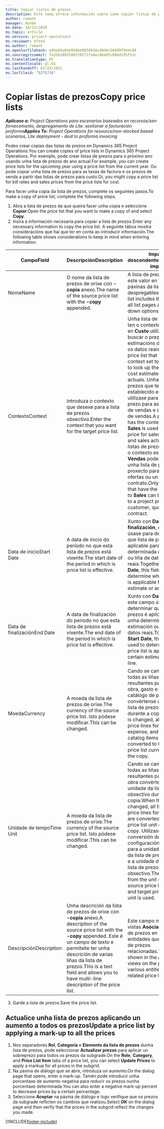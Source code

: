 ```yaml
---
title: Copiar listas de prezos
description: Este tema ofrece información sobre como copiar listas de prezos en Project Operations.
author: rumant
manager: Annbe
ms.date: 10/13/2020
ms.topic: article
ms.service: project-operations
ms.reviewer: kfend
ms.author: rumant
ms.openlocfilehash: e49a95a04e9506e983d920c49d4c504d9f944c88
ms.sourcegitcommit: fa32b1893286f20271fa4ec4be8fc68bd135f53c
ms.translationtype: HT
ms.contentlocale: gl-ES
ms.lasthandoff: 02/15/2021
ms.locfileid: "5275716"
---
```

# <a name="copy-price-lists"></a><span data-ttu-id="00d90-103">Copiar listas de prezos</span><span class="sxs-lookup"><span data-stu-id="00d90-103">Copy price lists</span></span>

<span data-ttu-id="00d90-104">_**Aplícase a:** Project Operations para escenarios baseados en recursos/sen fornecemento, despregamento de Lite: xestionar a facturación proforma_</span><span class="sxs-lookup"><span data-stu-id="00d90-104">_**Applies To:** Project Operations for resource/non-stocked based scenarios, Lite deployment - deal to proforma invoicing_</span></span>

<span data-ttu-id="00d90-105">Podes crear copias das listas de prezos en Dynamics 365 Project Operations.</span><span class="sxs-lookup"><span data-stu-id="00d90-105">You can create copies of price lists in Dynamics 365 Project Operations.</span></span> <span data-ttu-id="00d90-106">Por exemplo, pode crear listas de prezos para o próximo ano usando unha lista de prezos do ano actual.</span><span class="sxs-lookup"><span data-stu-id="00d90-106">For example, you can create price lists for the upcoming year using a price list from the current year.</span></span>  <span data-ttu-id="00d90-107">Ou pode copiar unha lista de prezos para as taxas de factura e os prezos de venda a partir das listas de prezos para custo.</span><span class="sxs-lookup"><span data-stu-id="00d90-107">Or, you might copy a price list for bill rates and sales prices from the price lists for cost.</span></span> 

<span data-ttu-id="00d90-108">Para facer unha copia da lista de prezos, complete os seguintes pasos.</span><span class="sxs-lookup"><span data-stu-id="00d90-108">To make a copy of price list, complete the following steps.</span></span>

1. <span data-ttu-id="00d90-109">Abra a lista de prezos da que queira facer unha copia e seleccione **Copiar**.</span><span class="sxs-lookup"><span data-stu-id="00d90-109">Open the price list that you want to make a copy of and select **Copy**.</span></span>
2. <span data-ttu-id="00d90-110">Insira a información necesaria para copiar a lista de prezos.</span><span class="sxs-lookup"><span data-stu-id="00d90-110">Enter any necessary information to copy the price list.</span></span> <span data-ttu-id="00d90-111">A seguinte táboa mostra consideracións que hai que ter en conta ao introducir información.</span><span class="sxs-lookup"><span data-stu-id="00d90-111">The following table shows considerations to keep in mind when entering information.</span></span>

| <span data-ttu-id="00d90-112">Campo</span><span class="sxs-lookup"><span data-stu-id="00d90-112">Field</span></span> | <span data-ttu-id="00d90-113">Descripción</span><span class="sxs-lookup"><span data-stu-id="00d90-113">Description</span></span> | <span data-ttu-id="00d90-114">Impacto descendente</span><span class="sxs-lookup"><span data-stu-id="00d90-114">Downstream impact</span></span> |
| --- | --- | --- |
| <span data-ttu-id="00d90-115">Nome</span><span class="sxs-lookup"><span data-stu-id="00d90-115">Name</span></span> | <span data-ttu-id="00d90-116">O nome da lista de prezos de orixe con **-copia** anexo.</span><span class="sxs-lookup"><span data-stu-id="00d90-116">The name of the source price list with the **-copy** appended.</span></span> | <span data-ttu-id="00d90-117">A lista de prezos inclúe este valor en todas as páxinas da lista e opcións despregables.</span><span class="sxs-lookup"><span data-stu-id="00d90-117">The price list includes this value on all list pages and drop-down options.</span></span> |
| <span data-ttu-id="00d90-118">Contexto</span><span class="sxs-lookup"><span data-stu-id="00d90-118">Context</span></span> | <span data-ttu-id="00d90-119">Introduza o contexto que desexe para a lista de prezos obxectivo.</span><span class="sxs-lookup"><span data-stu-id="00d90-119">Enter the context that you want for the target price list.</span></span> | <span data-ttu-id="00d90-120">Unha lista de prezos que ten o contexto establecido en **Custo** utilízase para buscar o prezo para as estimacións de custos e os datos reais de custo.</span><span class="sxs-lookup"><span data-stu-id="00d90-120">A price list that has the context set to **Cost** is used to look up the price for cost estimates and cost actuals.</span></span> <span data-ttu-id="00d90-121">Unha lista de prezos que ten o contexto establecido en **Vendas** utilízase para buscar o prezo para as estimacións de vendas e os datos reais de vendas.</span><span class="sxs-lookup"><span data-stu-id="00d90-121">A price list that has the context set to **Sales** is used to look up price for sales estimates and sales actuals.</span></span> <span data-ttu-id="00d90-122">Só as listas de prezos que teñen o contexto establecido en **Vendas** poden anexarse a unha lista de prezos do proxecto para un cliente, ofertas ou un contrato.</span><span class="sxs-lookup"><span data-stu-id="00d90-122">Only price lists that have the context set to **Sales** can be attached to a project price list for a customer, quotes, or contract.</span></span> |
| <span data-ttu-id="00d90-123">Data de inicio</span><span class="sxs-lookup"><span data-stu-id="00d90-123">Start Date</span></span> | <span data-ttu-id="00d90-124">A data de inicio do período no que esta lista de prezos está vixente.</span><span class="sxs-lookup"><span data-stu-id="00d90-124">The start date of the period in which is price list is effective.</span></span> | <span data-ttu-id="00d90-125">Xunto con **Data de finalización**, este campo úsase para determinar que lista de prezos é aplicable para unha determinada estimación ou liña de datos reais.</span><span class="sxs-lookup"><span data-stu-id="00d90-125">Together with **End Date**, this field is used to determine which price list is applicable for a certain estimate or actual line.</span></span> |
| <span data-ttu-id="00d90-126">Data de finalización</span><span class="sxs-lookup"><span data-stu-id="00d90-126">End Date</span></span> | <span data-ttu-id="00d90-127">A data de finalización do período no que esta lista de prezos está vixente.</span><span class="sxs-lookup"><span data-stu-id="00d90-127">The end date of the period in which is price list is effective.</span></span> | <span data-ttu-id="00d90-128">Xunto con **Data de inicio**, este campo úsase para determinar que lista de prezos é aplicable para unha determinada estimación ou liña de datos reais.</span><span class="sxs-lookup"><span data-stu-id="00d90-128">Together with **Start Date**, this field is used to determine which price list is applicable for a certain estimate or actual line.</span></span> |
| <span data-ttu-id="00d90-129">Moeda</span><span class="sxs-lookup"><span data-stu-id="00d90-129">Currency</span></span> | <span data-ttu-id="00d90-130">A moeda da lista de prezos de orixe.</span><span class="sxs-lookup"><span data-stu-id="00d90-130">The currency of the source price list.</span></span> <span data-ttu-id="00d90-131">Isto pódese modificar.</span><span class="sxs-lookup"><span data-stu-id="00d90-131">This can be changed.</span></span> | <span data-ttu-id="00d90-132">Cando se cambia isto, todas as liñas de prezos resultantes para man de obra, gasto e artigos do catálogo de produtos convértense á moeda da lista de prezos obxectivo durante a copia.</span><span class="sxs-lookup"><span data-stu-id="00d90-132">When this is changed, all resulting price lines for labor, expense, and product catalog items are converted to the target price list currency during the copy.</span></span> |
| <span data-ttu-id="00d90-133">Unidade de tempo</span><span class="sxs-lookup"><span data-stu-id="00d90-133">Time Unit</span></span> | <span data-ttu-id="00d90-134">A moeda da lista de prezos de orixe.</span><span class="sxs-lookup"><span data-stu-id="00d90-134">The currency of the source price list.</span></span> <span data-ttu-id="00d90-135">Isto pódese modificar.</span><span class="sxs-lookup"><span data-stu-id="00d90-135">This can be changed.</span></span> | <span data-ttu-id="00d90-136">Cando se cambia isto, todas as liñas de prezos resultantes para man de obra convértense á unidade da lista de prezos obxectivo durante a copia.</span><span class="sxs-lookup"><span data-stu-id="00d90-136">When this is changed, all the resulting price lines for labor items are converted to the target price list unit during the copy.</span></span> <span data-ttu-id="00d90-137">Utilízase a conversión da configuración da unidade para a unidade de tempo da lista de prezos de orixe e a unidade de tempo da lista de prezos obxectivo.</span><span class="sxs-lookup"><span data-stu-id="00d90-137">The conversion from the unit setup for the source price list time unit and target price list time unit is used.</span></span> |
| <span data-ttu-id="00d90-138">Descripción</span><span class="sxs-lookup"><span data-stu-id="00d90-138">Description</span></span> | <span data-ttu-id="00d90-139">Unha descrición da lista de prezos de orixe con **-copia** anexo.</span><span class="sxs-lookup"><span data-stu-id="00d90-139">A description of the source price list with the **-copy** appended.</span></span> <span data-ttu-id="00d90-140">Este é un campo de texto e permítelle ter unha descrición de varias liñas da lista de prezos.</span><span class="sxs-lookup"><span data-stu-id="00d90-140">This is a text field and allows you to have multi-line description of the price list.</span></span> | <span data-ttu-id="00d90-141">Este campo móstrase nas vistas **Asociado** na lista de prezos en varias entidades que teñen listas de prezos relacionadas.</span><span class="sxs-lookup"><span data-stu-id="00d90-141">This field is shown in the **Associated** views on the price list in various entities that have related price lists.</span></span> |

3. <span data-ttu-id="00d90-142">Garde a lista de prezos.</span><span class="sxs-lookup"><span data-stu-id="00d90-142">Save the price list.</span></span> 

## <a name="update-a-price-list-by-applying-a-mark-up-to-all-the-prices"></a><span data-ttu-id="00d90-143">Actualice unha lista de prezos aplicando un aumento a todos os prezos</span><span class="sxs-lookup"><span data-stu-id="00d90-143">Update a price list by applying a mark-up to all the prices</span></span>

1. <span data-ttu-id="00d90-144">Nos separadores **Rol**, **Categoría** e **Elemento da lista de prezos** dunha lista de prezos, pode seleccionar **Actualizar prezos** para aplicar un sobreprezo para todos os prezos da subgrade.</span><span class="sxs-lookup"><span data-stu-id="00d90-144">On the **Role**, **Category**, and **Price List Item** tabs of a price list, you can select **Update Prices** to apply a markup for all prices in the subgrid.</span></span> 
2. <span data-ttu-id="00d90-145">Na páxina de diálogo que se abre, introduza un aumento.</span><span class="sxs-lookup"><span data-stu-id="00d90-145">On the dialog page that opens, enter a mark-up.</span></span> <span data-ttu-id="00d90-146">Tamén pode introducir unha porcentaxe de aumento negativa para reducir os prezos nunha porcentaxe determinada.</span><span class="sxs-lookup"><span data-stu-id="00d90-146">You can also enter a negative mark-up percent to decrease prices by a certain percentage.</span></span> 
3. <span data-ttu-id="00d90-147">Seleccione **Aceptar** na páxina de diálogo e logo verifique que os prezos da subgrade reflicten os cambios que realizou.</span><span class="sxs-lookup"><span data-stu-id="00d90-147">Select **OK** on the dialog page and then verify that the prices in the subgrid reflect the changes you made.</span></span>


[!INCLUDE[footer-include](../includes/footer-banner.md)]